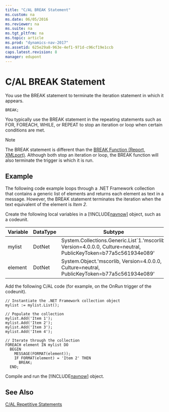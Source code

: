 ```yaml
---
title: "C/AL BREAK Statement"
ms.custom: na
ms.date: 06/05/2016
ms.reviewer: na
ms.suite: na
ms.tgt_pltfrm: na
ms.topic: article
ms.prod: "dynamics-nav-2017"
ms.assetid: 625e29a8-963e-4ef1-971d-c96cf19e1ccb
caps.latest.revision: 8
manager: edupont
---
```

# C/AL BREAK Statement
You use the BREAK statement to terminate the iteration statement in which it appears.  

```  
BREAK;  
```  

 You typically use the BREAK statement in the repeating statements such as FOR, FOREACH, WHILE, or REPEAT to stop an iteration or loop when certain conditions are met.  

> [!NOTE]  
>  The BREAK statement is different than the [BREAK Function \(Report, XMLport\)](BREAK-Function--Report--XMLport-.md). Although both stop an iteration or loop, the BREAK function will also terminate the trigger is which it is run.  

## Example  
 The following code example loops through a .NET Framework collection that contains a generic list of elements and returns each element as text in a message. However, the BREAK statement terminates the iteration when the text equivalent of the element is *Item 2*.  

 Create the following local variables in a [!INCLUDE[navnow](includes/navnow_md.md)] object, such as a codeunit.  

|Variable|DataType|Subtype|  
|--------------|--------------|-------------|  
|mylist|DotNet|System.Collections.Generic.List\`1.'mscorlib, Version=4.0.0.0, Culture=neutral, PublicKeyToken=b77a5c561934e089'|  
|element|DotNet|System.Object.'mscorlib, Version=4.0.0.0, Culture=neutral, PublicKeyToken=b77a5c561934e089'|  

 Add the following C/AL code \(for example, on the OnRun trigger of the codeunit\).  

```  
// Instantiate the .NET Framework collection object  
mylist := mylist.List();  

// Populate the collection  
mylist.Add('Item 1');  
mylist.Add('Item 2');  
mylist.Add('Item 3');  
mylist.Add('Item 4');  

// Iterate through the collection  
FOREACH element IN mylist DO  
  BEGIN  
    MESSAGE(FORMAT(element));  
    IF FORMAT(element) = 'Item 2' THEN  
      BREAK;  
  END;  
```  

 Compile and run the [!INCLUDE[navnow](includes/navnow_md.md)] object.  

## See Also  
 [C/AL Repetitive Statements](C-AL-Repetitive-Statements.md)
